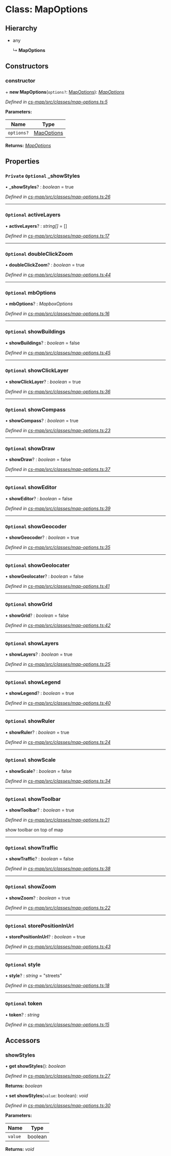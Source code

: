 # Class: MapOptions

## Hierarchy

* any

  ↳ **MapOptions**

## Constructors

###  constructor

\+ **new MapOptions**(`options?`: [MapOptions](_cs_map_src_classes_map_options_.mapoptions.md)): *[MapOptions](_cs_map_src_classes_map_options_.mapoptions.md)*

*Defined in [cs-map/src/classes/map-options.ts:5](https://github.com/TNOCS/csnext/blob/38d1409e/packages/cs-map/src/classes/map-options.ts#L5)*

**Parameters:**

Name | Type |
------ | ------ |
`options?` | [MapOptions](_cs_map_src_classes_map_options_.mapoptions.md) |

**Returns:** *[MapOptions](_cs_map_src_classes_map_options_.mapoptions.md)*

## Properties

### `Private` `Optional` _showStyles

• **_showStyles**? : *boolean* = true

*Defined in [cs-map/src/classes/map-options.ts:26](https://github.com/TNOCS/csnext/blob/38d1409e/packages/cs-map/src/classes/map-options.ts#L26)*

___

### `Optional` activeLayers

• **activeLayers**? : *string[]* =  []

*Defined in [cs-map/src/classes/map-options.ts:17](https://github.com/TNOCS/csnext/blob/38d1409e/packages/cs-map/src/classes/map-options.ts#L17)*

___

### `Optional` doubleClickZoom

• **doubleClickZoom**? : *boolean* = true

*Defined in [cs-map/src/classes/map-options.ts:44](https://github.com/TNOCS/csnext/blob/38d1409e/packages/cs-map/src/classes/map-options.ts#L44)*

___

### `Optional` mbOptions

• **mbOptions**? : *MapboxOptions*

*Defined in [cs-map/src/classes/map-options.ts:16](https://github.com/TNOCS/csnext/blob/38d1409e/packages/cs-map/src/classes/map-options.ts#L16)*

___

### `Optional` showBuildings

• **showBuildings**? : *boolean* = false

*Defined in [cs-map/src/classes/map-options.ts:45](https://github.com/TNOCS/csnext/blob/38d1409e/packages/cs-map/src/classes/map-options.ts#L45)*

___

### `Optional` showClickLayer

• **showClickLayer**? : *boolean* = true

*Defined in [cs-map/src/classes/map-options.ts:36](https://github.com/TNOCS/csnext/blob/38d1409e/packages/cs-map/src/classes/map-options.ts#L36)*

___

### `Optional` showCompass

• **showCompass**? : *boolean* = true

*Defined in [cs-map/src/classes/map-options.ts:23](https://github.com/TNOCS/csnext/blob/38d1409e/packages/cs-map/src/classes/map-options.ts#L23)*

___

### `Optional` showDraw

• **showDraw**? : *boolean* = false

*Defined in [cs-map/src/classes/map-options.ts:37](https://github.com/TNOCS/csnext/blob/38d1409e/packages/cs-map/src/classes/map-options.ts#L37)*

___

### `Optional` showEditor

• **showEditor**? : *boolean* = false

*Defined in [cs-map/src/classes/map-options.ts:39](https://github.com/TNOCS/csnext/blob/38d1409e/packages/cs-map/src/classes/map-options.ts#L39)*

___

### `Optional` showGeocoder

• **showGeocoder**? : *boolean* = true

*Defined in [cs-map/src/classes/map-options.ts:35](https://github.com/TNOCS/csnext/blob/38d1409e/packages/cs-map/src/classes/map-options.ts#L35)*

___

### `Optional` showGeolocater

• **showGeolocater**? : *boolean* = false

*Defined in [cs-map/src/classes/map-options.ts:41](https://github.com/TNOCS/csnext/blob/38d1409e/packages/cs-map/src/classes/map-options.ts#L41)*

___

### `Optional` showGrid

• **showGrid**? : *boolean* = false

*Defined in [cs-map/src/classes/map-options.ts:42](https://github.com/TNOCS/csnext/blob/38d1409e/packages/cs-map/src/classes/map-options.ts#L42)*

___

### `Optional` showLayers

• **showLayers**? : *boolean* = true

*Defined in [cs-map/src/classes/map-options.ts:25](https://github.com/TNOCS/csnext/blob/38d1409e/packages/cs-map/src/classes/map-options.ts#L25)*

___

### `Optional` showLegend

• **showLegend**? : *boolean* = true

*Defined in [cs-map/src/classes/map-options.ts:40](https://github.com/TNOCS/csnext/blob/38d1409e/packages/cs-map/src/classes/map-options.ts#L40)*

___

### `Optional` showRuler

• **showRuler**? : *boolean* = true

*Defined in [cs-map/src/classes/map-options.ts:24](https://github.com/TNOCS/csnext/blob/38d1409e/packages/cs-map/src/classes/map-options.ts#L24)*

___

### `Optional` showScale

• **showScale**? : *boolean* = false

*Defined in [cs-map/src/classes/map-options.ts:34](https://github.com/TNOCS/csnext/blob/38d1409e/packages/cs-map/src/classes/map-options.ts#L34)*

___

### `Optional` showToolbar

• **showToolbar**? : *boolean* = true

*Defined in [cs-map/src/classes/map-options.ts:21](https://github.com/TNOCS/csnext/blob/38d1409e/packages/cs-map/src/classes/map-options.ts#L21)*

show toolbar on top of map

___

### `Optional` showTraffic

• **showTraffic**? : *boolean* = false

*Defined in [cs-map/src/classes/map-options.ts:38](https://github.com/TNOCS/csnext/blob/38d1409e/packages/cs-map/src/classes/map-options.ts#L38)*

___

### `Optional` showZoom

• **showZoom**? : *boolean* = true

*Defined in [cs-map/src/classes/map-options.ts:22](https://github.com/TNOCS/csnext/blob/38d1409e/packages/cs-map/src/classes/map-options.ts#L22)*

___

### `Optional` storePositionInUrl

• **storePositionInUrl**? : *boolean* = true

*Defined in [cs-map/src/classes/map-options.ts:43](https://github.com/TNOCS/csnext/blob/38d1409e/packages/cs-map/src/classes/map-options.ts#L43)*

___

### `Optional` style

• **style**? : *string* = "streets"

*Defined in [cs-map/src/classes/map-options.ts:18](https://github.com/TNOCS/csnext/blob/38d1409e/packages/cs-map/src/classes/map-options.ts#L18)*

___

### `Optional` token

• **token**? : *string*

*Defined in [cs-map/src/classes/map-options.ts:15](https://github.com/TNOCS/csnext/blob/38d1409e/packages/cs-map/src/classes/map-options.ts#L15)*

## Accessors

###  showStyles

• **get showStyles**(): *boolean*

*Defined in [cs-map/src/classes/map-options.ts:27](https://github.com/TNOCS/csnext/blob/38d1409e/packages/cs-map/src/classes/map-options.ts#L27)*

**Returns:** *boolean*

• **set showStyles**(`value`: boolean): *void*

*Defined in [cs-map/src/classes/map-options.ts:30](https://github.com/TNOCS/csnext/blob/38d1409e/packages/cs-map/src/classes/map-options.ts#L30)*

**Parameters:**

Name | Type |
------ | ------ |
`value` | boolean |

**Returns:** *void*
